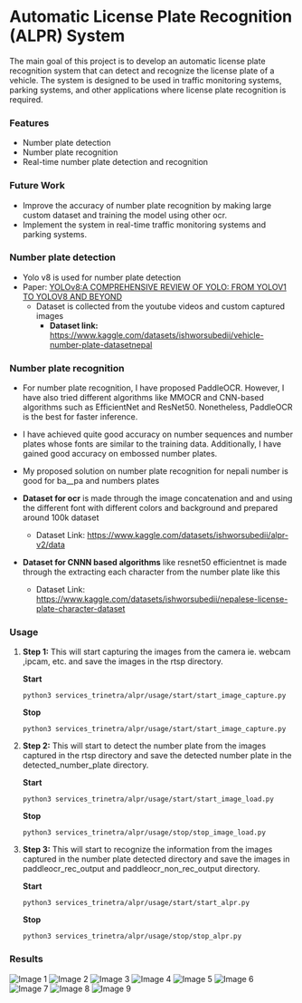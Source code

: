 # Automatic License Plate Recognition (ALPR) System

The main goal of this project is to develop an automatic license plate recognition system that can detect and recognize
the license plate of a vehicle. The system is designed to be used in traffic monitoring systems, parking systems, and
other applications where license plate recognition is required.

### Features

- Number plate detection
- Number plate recognition
- Real-time number plate detection and recognition

### Future Work

- Improve the accuracy of number plate recognition by making large custom dataset and training the model using other
  ocr.
- Implement the system in real-time traffic monitoring systems and parking systems.

### Number plate detection

- Yolo v8 is used for number plate detection
- Paper: [YOLOv8:A COMPREHENSIVE REVIEW OF YOLO: FROM YOLOV1 TO
  YOLOV8 AND BEYOND](https://arxiv.org/pdf/2304.00501v1.pdf)
    - Dataset is collected from the youtube videos and custom captured images
        - **Dataset link:** https://www.kaggle.com/datasets/ishworsubedii/vehicle-number-plate-datasetnepal
            
### Number plate recognition

- For number plate recognition, I have proposed PaddleOCR. However, I have also tried different algorithms like MMOCR
  and CNN-based algorithms such as EfficientNet and ResNet50. Nonetheless, PaddleOCR is the best for faster inference.


- I have achieved quite good accuracy on number sequences and number plates whose fonts are similar to the training
  data. Additionally, I have gained good accuracy on embossed number plates.


- My proposed solution on number plate recognition for nepali number is good for ba__pa and numbers plates


- **Dataset for ocr** is made through the image concatenation and and using the different font with different colors and
  background and prepared around 100k dataset
    - Dataset Link: https://www.kaggle.com/datasets/ishworsubedii/alpr-v2/data


- **Dataset for CNNN based algorithms** like resnet50 efficientnet is made through the extracting each character from
  the
  number plate like this
    - Dataset Link: https://www.kaggle.com/datasets/ishworsubedii/nepalese-license-plate-character-dataset

### Usage

1. **Step 1:** This will start capturing the images from the camera ie. webcam ,ipcam, etc. and save the images in the
   rtsp
   directory.

   **Start**

    ```
    python3 services_trinetra/alpr/usage/start/start_image_capture.py
    ```

   **Stop**

    ```
    python3 services_trinetra/alpr/usage/start/start_image_capture.py
    ```
2. **Step 2:** This will start to detect the number plate from the images captured in the rtsp directory and save the
   detected number plate in the detected_number_plate directory.

   **Start**

    ```
    python3 services_trinetra/alpr/usage/start/start_image_load.py
    ```

   **Stop**

    ```
    python3 services_trinetra/alpr/usage/stop/stop_image_load.py
    ```
3. **Step 3:** This will start to recognize the information from the images captured in the number plate detected
   directory and save the images in paddleocr_rec_output and paddleocr_non_rec_output directory.

   **Start**

    ```
    python3 services_trinetra/alpr/usage/start/start_alpr.py
    ```

   **Stop**

    ```
    python3 services_trinetra/alpr/usage/stop/stop_alpr.py
    ```

### Results

<img alt="Image 1" src="/result_images/paddleocr_demo/2024-03-22_1.jpg"/>
<img alt="Image 2" src="/result_images/paddleocr_demo/2024-03-22_213.jpg"/>
<img alt="Image 3" src="/result_images/paddleocr_demo/2024-03-22_211.jpg"/>
<img alt="Image 4" src="/result_images/paddleocr_demo/2024-03-22_21.jpg"/>
<img alt="Image 5" src="/result_images/paddleocr_demo/2024-03-22_144.jpg"/>
<img alt="Image 6" src="/result_images/paddleocr_demo/2024-03-22_205.jpg"/>
<img alt="Image 7" src="/result_images/paddleocr_demo/2024-03-22_130.jpg"/>
<img alt="Image 8" src="/result_images/paddleocr_demo/2024-03-22_105.jpg"/>
<img alt="Image 9" src="/result_images/paddleocr_demo/2024-03-22_99.jpg"/>
